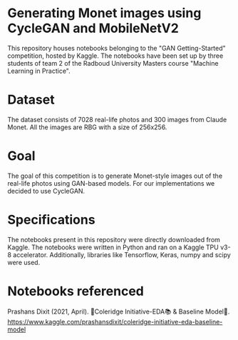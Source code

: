 # Generating Monet images using CycleGAN and MobileNetV2
This repository houses notebooks belonging to the "GAN Getting-Started" competition, hosted by Kaggle. The notebooks have been set up by three students of team 2 of the Radboud University Masters course "Machine Learning in Practice".

# Dataset
The dataset consists of 7028 real-life photos and 300 images from Claude Monet. All the images are RBG with a size of 256x256.

# Goal
The goal of this competition is to generate Monet-style images out of the real-life photos using GAN-based models. For our implementations we decided to use CycleGAN.

# Specifications
The notebooks present in this repository were directly downloaded from Kaggle. The notebooks were written in Python and ran on  a Kaggle TPU v3-8 accelerator. Additionally, libraries like Tensorflow, Keras, numpy and scipy were used.

# Notebooks referenced
Prashans Dixit (2021, April). 📝Coleridge Initiative-EDA📚 & Baseline Model🎯. https://www.kaggle.com/prashansdixit/coleridge-initiative-eda-baseline-model
